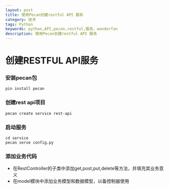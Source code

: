```yaml
---
layout: post
title: 使用Pecan创建restful API 服务
category: 技术
tags: Python
keywords: python,API,pecan,restful,服务，wonderfan
description: 使用Pecan创建restful API 服务
---
```


# 创建RESTFUL API服务

### 安装pecan包

    pin install pecan
    
### 创建rest api项目

    pecan create service rest-api
    
### 启动服务

    cd service
    pecan serve config.py
    
### 添加业务代码

* 在RestController的子类中添加get,post,put,delete等方法，并填充其业务意义
* 在model模块中添加业务模型和数据模型，以备控制器使用
